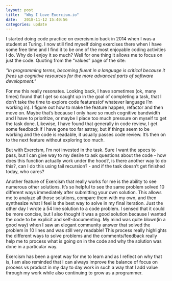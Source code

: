 ```yaml
---
layout: post
title:  "Why I Love Exercism.io"
date:   2018-11-12 15:40:56
categories: update
---
```


I started doing code practice on exercism.io back in 2014 when I was a student at Turing.  I now still find myself doing exercises there when I have some free time and I find it to be one of the most enjoyable coding activities I do.  Why do I enjoy it so much? Well for one thing it allows me to focus on just the code.  Quoting from the “values” page of the site:

*"In programming terms, becoming fluent in a language is critical because it frees up cognitive resources for the more advanced parts of software development."*

For me this really resonates.  Looking back, I have sometimes (ok, many times) found that I get so caught up in the goal of completing a task, that I don’t take the time to explore code features(of whatever language I’m working in).  I figure out how to make the feature happen, refactor and then move on.  Maybe that’s because I only have so much cognitive bandwidth and I have to prioritize, or maybe I place too much pressure on myself to get the task done.  Likewise, I have found that generally in code review, I get some feedback if I have gone too far astray, but if things seem to be working and the code is readable, it usually passes code review.  It’s then on to the next feature without exploring too much.

But with Exercism, I’m not invested in the task.  Sure I want the specs to pass, but I can give way to my desire to ask questions about the code - how does this function actually work under the hood?, is there another way to do this?, can I do this using tail recursion? - and if the task doesn’t get finished today, who cares?

Another feature of Exercism that really works for me is the ability to see numerous other solutions.  It’s so helpful to see the same problem solved 10 different ways immediately after submitting your own solution. This allows me to analyze all those solutions, compare them with my own, and then synthesize what I feel is the best way to solve in my final iteration.  Just the other day I wrote a 54 line solution to a code problem. I sensed that it could be more concise, but I also thought it was a good solution because I wanted the code to be explicit and self-documenting.  My mind was quite blown(in a good way) when I saw an elegant community answer that solved the problem in 10 lines and was still very readable!  This process really highlights the different ways to solve problems and the comments/feedback really help me to process what is going on in the code and why the solution was done in a particular way.

Exercism has been a great way for me to learn and as I reflect on why that is, I am also reminded that I can always improve the balance of focus on process vs product in my day to day work in such a way that I add value through my work while also continuing to grow as a programmer.
